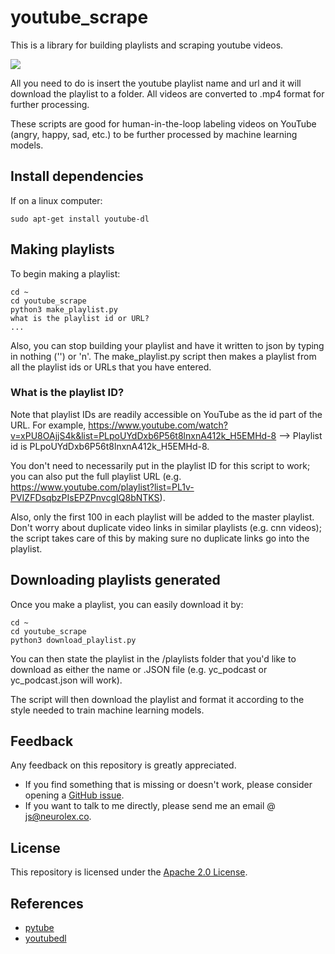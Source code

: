 # youtube_scrape
This is a library for building playlists and scraping youtube videos. 

![](https://media.giphy.com/media/tZ0J66Y9fOzG8/giphy.gif)

All you need to do is insert the youtube playlist name and url and it will download the playlist to a folder. All videos are converted to .mp4 format for further processing.

These scripts are good for human-in-the-loop labeling videos on YouTube (angry, happy, sad, etc.) to be further processed by machine learning models.

## Install dependencies 
If on a linux computer:

```
sudo apt-get install youtube-dl
```

## Making playlists

To begin making a playlist:
    
    cd ~
    cd youtube_scrape 
    python3 make_playlist.py
    what is the playlist id or URL?
    ...

Also, you can stop building your playlist and have it written to json by typing in nothing ('') or 'n'. 
The make_playlist.py script then makes a playlist from all the playlist ids or URLs that you have entered.

### What is the playlist ID?
Note that playlist IDs are readily accessible on YouTube as the id part of the URL. For example, https://www.youtube.com/watch?v=xPU8OAjjS4k&list=PLpoUYdDxb6P56t8lnxnA412k_H5EMHd-8 --> Playlist id is PLpoUYdDxb6P56t8lnxnA412k_H5EMHd-8. 

You don't need to necessarily put in the playlist ID for this script to work; you can also put the full playlist URL (e.g. https://www.youtube.com/playlist?list=PL1v-PVIZFDsqbzPIsEPZPnvcgIQ8bNTKS). 

Also, only the first 100 in each playlist will be added to the master playlist. Don't worry about duplicate video links in similar playlists (e.g. cnn videos); the script takes care of this by making sure no duplicate links go into the playlist. 

## Downloading playlists generated 

Once you make a playlist, you can easily download it by:

    cd ~ 
    cd youtube_scrape
    python3 download_playlist.py 
    
You can then state the playlist in the /playlists folder that you'd like to download as either the name or .JSON file (e.g. 
yc_podcast or yc_podcast.json will work). 

The script will then download the playlist and format it according to the style needed to train machine learning models.

## Feedback
Any feedback on this repository is greatly appreciated. 
* If you find something that is missing or doesn't work, please consider opening a [GitHub issue](https://github.com/jim-schwoebel/youtube_scrape/issues).
* If you want to talk to me directly, please send me an email @ js@neurolex.co. 

## License
This repository is licensed under the [Apache 2.0 License](https://www.apache.org/licenses/LICENSE-2.0). 
 
 ## References
 * [pytube](https://github.com/nficano/pytube)
 * [youtubedl](https://rg3.github.io/youtube-dl/)
